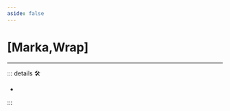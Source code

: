 ```yaml
---
aside: false
---
```

# <py>[Marka,Wrap]</py>

---

<!-- =================================================== -->
<!-- =================================================== -->
<!-- =================================================== -->
<!-- =================================================== -->
<!-- =================================================== -->
::: details 🛠

-

:::
